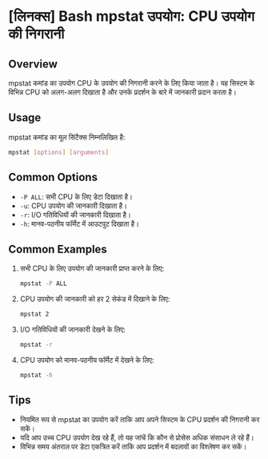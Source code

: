 # [लिनक्स] Bash mpstat उपयोग: CPU उपयोग की निगरानी

## Overview
mpstat कमांड का उपयोग CPU के उपयोग की निगरानी करने के लिए किया जाता है। यह सिस्टम के विभिन्न CPU को अलग-अलग दिखाता है और उनके प्रदर्शन के बारे में जानकारी प्रदान करता है। 

## Usage
mpstat कमांड का मूल सिंटैक्स निम्नलिखित है:

```bash
mpstat [options] [arguments]
```

## Common Options
- `-P ALL`: सभी CPU के लिए डेटा दिखाता है।
- `-u`: CPU उपयोग की जानकारी दिखाता है।
- `-r`: I/O गतिविधियों की जानकारी दिखाता है।
- `-h`: मानव-पठनीय फॉर्मेट में आउटपुट दिखाता है।

## Common Examples
1. सभी CPU के लिए उपयोग की जानकारी प्राप्त करने के लिए:
   ```bash
   mpstat -P ALL
   ```

2. CPU उपयोग की जानकारी को हर 2 सेकंड में दिखाने के लिए:
   ```bash
   mpstat 2
   ```

3. I/O गतिविधियों की जानकारी देखने के लिए:
   ```bash
   mpstat -r
   ```

4. CPU उपयोग को मानव-पठनीय फॉर्मेट में देखने के लिए:
   ```bash
   mpstat -h
   ```

## Tips
- नियमित रूप से mpstat का उपयोग करें ताकि आप अपने सिस्टम के CPU प्रदर्शन की निगरानी कर सकें।
- यदि आप उच्च CPU उपयोग देख रहे हैं, तो यह जांचें कि कौन से प्रोसेस अधिक संसाधन ले रहे हैं।
- विभिन्न समय अंतराल पर डेटा एकत्रित करें ताकि आप प्रदर्शन में बदलावों का विश्लेषण कर सकें।